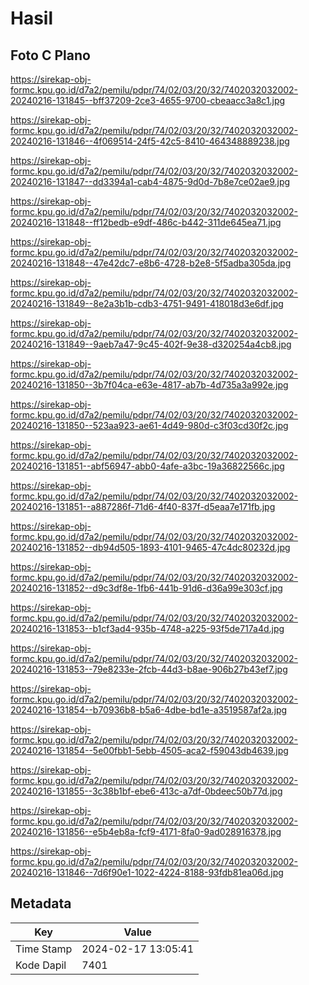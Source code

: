 # Hasil

## Foto C Plano

https://sirekap-obj-formc.kpu.go.id/d7a2/pemilu/pdpr/74/02/03/20/32/7402032032002-20240216-131845--bff37209-2ce3-4655-9700-cbeaacc3a8c1.jpg

https://sirekap-obj-formc.kpu.go.id/d7a2/pemilu/pdpr/74/02/03/20/32/7402032032002-20240216-131846--4f069514-24f5-42c5-8410-464348889238.jpg

https://sirekap-obj-formc.kpu.go.id/d7a2/pemilu/pdpr/74/02/03/20/32/7402032032002-20240216-131847--dd3394a1-cab4-4875-9d0d-7b8e7ce02ae9.jpg

https://sirekap-obj-formc.kpu.go.id/d7a2/pemilu/pdpr/74/02/03/20/32/7402032032002-20240216-131848--ff12bedb-e9df-486c-b442-311de645ea71.jpg

https://sirekap-obj-formc.kpu.go.id/d7a2/pemilu/pdpr/74/02/03/20/32/7402032032002-20240216-131848--47e42dc7-e8b6-4728-b2e8-5f5adba305da.jpg

https://sirekap-obj-formc.kpu.go.id/d7a2/pemilu/pdpr/74/02/03/20/32/7402032032002-20240216-131849--8e2a3b1b-cdb3-4751-9491-418018d3e6df.jpg

https://sirekap-obj-formc.kpu.go.id/d7a2/pemilu/pdpr/74/02/03/20/32/7402032032002-20240216-131849--9aeb7a47-9c45-402f-9e38-d320254a4cb8.jpg

https://sirekap-obj-formc.kpu.go.id/d7a2/pemilu/pdpr/74/02/03/20/32/7402032032002-20240216-131850--3b7f04ca-e63e-4817-ab7b-4d735a3a992e.jpg

https://sirekap-obj-formc.kpu.go.id/d7a2/pemilu/pdpr/74/02/03/20/32/7402032032002-20240216-131850--523aa923-ae61-4d49-980d-c3f03cd30f2c.jpg

https://sirekap-obj-formc.kpu.go.id/d7a2/pemilu/pdpr/74/02/03/20/32/7402032032002-20240216-131851--abf56947-abb0-4afe-a3bc-19a36822566c.jpg

https://sirekap-obj-formc.kpu.go.id/d7a2/pemilu/pdpr/74/02/03/20/32/7402032032002-20240216-131851--a887286f-71d6-4f40-837f-d5eaa7e171fb.jpg

https://sirekap-obj-formc.kpu.go.id/d7a2/pemilu/pdpr/74/02/03/20/32/7402032032002-20240216-131852--db94d505-1893-4101-9465-47c4dc80232d.jpg

https://sirekap-obj-formc.kpu.go.id/d7a2/pemilu/pdpr/74/02/03/20/32/7402032032002-20240216-131852--d9c3df8e-1fb6-441b-91d6-d36a99e303cf.jpg

https://sirekap-obj-formc.kpu.go.id/d7a2/pemilu/pdpr/74/02/03/20/32/7402032032002-20240216-131853--b1cf3ad4-935b-4748-a225-93f5de717a4d.jpg

https://sirekap-obj-formc.kpu.go.id/d7a2/pemilu/pdpr/74/02/03/20/32/7402032032002-20240216-131853--79e8233e-2fcb-44d3-b8ae-906b27b43ef7.jpg

https://sirekap-obj-formc.kpu.go.id/d7a2/pemilu/pdpr/74/02/03/20/32/7402032032002-20240216-131854--b70936b8-b5a6-4dbe-bd1e-a3519587af2a.jpg

https://sirekap-obj-formc.kpu.go.id/d7a2/pemilu/pdpr/74/02/03/20/32/7402032032002-20240216-131854--5e00fbb1-5ebb-4505-aca2-f59043db4639.jpg

https://sirekap-obj-formc.kpu.go.id/d7a2/pemilu/pdpr/74/02/03/20/32/7402032032002-20240216-131855--3c38b1bf-ebe6-413c-a7df-0bdeec50b77d.jpg

https://sirekap-obj-formc.kpu.go.id/d7a2/pemilu/pdpr/74/02/03/20/32/7402032032002-20240216-131856--e5b4eb8a-fcf9-4171-8fa0-9ad028916378.jpg

https://sirekap-obj-formc.kpu.go.id/d7a2/pemilu/pdpr/74/02/03/20/32/7402032032002-20240216-131846--7d6f90e1-1022-4224-8188-93fdb81ea06d.jpg


## Metadata

| Key        | Value               |
| ---------- | ------------------- |
| Time Stamp | 2024-02-17 13:05:41 |
| Kode Dapil | 7401                |



